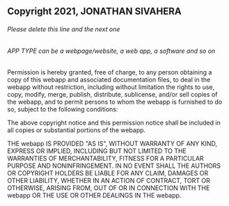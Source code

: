 ## Copyright 2021, JONATHAN SIVAHERA

###### Please delete this line and the next one
###### APP TYPE can be a webpage/website, a web app, a software and so on

Permission is hereby granted, free of charge, to any person obtaining a copy of this webapp and associated documentation files, to deal in the webapp without restriction, including without limitation the rights to use, copy, modify, merge, publish, distribute, sublicense, and/or sell copies of the webapp, and to permit persons to whom the webapp is furnished to do so, subject to the following conditions:

The above copyright notice and this permission notice shall be included in all copies or substantial portions of the webapp.

THE webapp IS PROVIDED "AS IS", WITHOUT WARRANTY OF ANY KIND, EXPRESS OR IMPLIED, INCLUDING BUT NOT LIMITED TO THE WARRANTIES OF MERCHANTABILITY, FITNESS FOR A PARTICULAR PURPOSE AND NONINFRINGEMENT. IN NO EVENT SHALL THE AUTHORS OR COPYRIGHT HOLDERS BE LIABLE FOR ANY CLAIM, DAMAGES OR OTHER LIABILITY, WHETHER IN AN ACTION OF CONTRACT, TORT OR OTHERWISE, ARISING FROM, OUT OF OR IN CONNECTION WITH THE webapp OR THE USE OR OTHER DEALINGS IN THE webapp.
